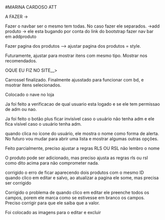 #MARINA CARDOSO ATT


A FAZER -> 

Fazer o navbar ser o mesmo tem todas. No caso fazer ele separados. ->add produto -> ele esta bugando por conta do link do bootstrap fazer nav bar em addproduto

Fazer pagina dos produtos --> ajustar pagina dos produtos = style.

Futuramente, ajustar para mostrar itens com mesmo tipo. Mostrar nos recomendados.

OQUE EU FIZ NO SITE__>

Carrossel finalizado. Finalmente ajusstado para funcionar com bd, e msotrar itens selecionados.

Colocado o nave no loja

Ja foi feito a verificacao de qual usuario esta logado e se ele tem permissao de adm ou nao. 

Ja foi feito o botão plus ficar invisível caso o usuário não tenha adm e ele fica visível caso o usuário tenha adm.

quando clica no ícone do usuário, ele mostra o nome como forma de alerta. No futuro vou mudar para abrir uma lista e mostrar algumas outras opções. 


Feito parcialmente, preciso ajustar a regras RLS OU RSL não lembro o nome


O produto pode ser adicionado, mas preciso ajusta as regras rls ou rsl como dito acima para não comprometer nada.



corrigido o erro de ficar aparecendo dois produtos com o mesmo ID quando clico em editar e salvo, ao atualizar a pagina ele some, mas precisa ser corrigido

Corrigido o problema de quando clico em editar ele preenche todos os campos, porem ele marca como se estivesse em branco os campos. Preciso corrigir para que ele saiba que a valor. 

Foi colocado as imagens para o editar e excluir
